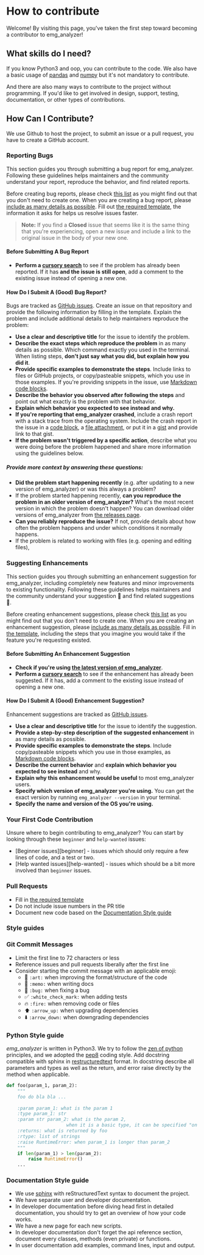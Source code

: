 # How to contribute

Welcome! By visiting this page, 
you've taken the first step toward becoming a contributor to emg_analyzer!

## What skills do I need?

If you know Python3 and oop, you can contribute to the code. 
We also have a basic usage of [pandas](https://pandas.pydata.org/) and 
[numpy](http://www.numpy.org/) but it's not mandatory to contribute.

And there are also many ways to contribute to the project without programming. 
If you'd like to get involved in design, 
support, testing, documentation, or other types of contributions.


## How Can I Contribute?

We use Github to host the project, to submit an issue or a pull request,
you have to create a GitHub account.

### Reporting Bugs

This section guides you through submitting a bug report for emg_analyzer. 
Following these guidelines helps maintainers and the community understand your report, 
reproduce the behavior, and find related reports.

Before creating bug reports, please check [this list](#before-submitting-a-bug-report) 
as you might find out that you don't need to create one.
When you are creating a bug report, please 
[include as many details as possible](#how-do-i-submit-a-good-bug-report). 
Fill out [the required template](.github/ISSUE_TEMPLATE.md), the information it asks for helps us resolve issues faster.

> **Note:**
> If you find a **Closed** issue that seems like it is the same thing that you're experiencing, 
> open a new issue and include a link to the original issue in the body of your new one.

#### Before Submitting A Bug Report

* **Perform a [cursory search](https://github.com/freeh4cker/emg_analyzer/issues?q=is%3Aopen+is%3Aissue+label%3Abug)** to see if the problem has already been reported. 
If it has **and the issue is still open**, add a comment to the existing issue instead of opening a new one.


#### How Do I Submit A (Good) Bug Report?

Bugs are tracked as [GitHub issues](https://guides.github.com/features/issues/). 
Create an issue on that repository and provide the following information by filling in the template.
Explain the problem and include additional details to help maintainers reproduce the problem:

* **Use a clear and descriptive title** for the issue to identify the problem.
* **Describe the exact steps which reproduce the problem** in as many details as possible. 
  Which command exactly you used in the terminal. 
  When listing steps, **don't just say what you did, but explain how you did it**. 
* **Provide specific examples to demonstrate the steps**. 
  Include links to files or GitHub projects, or copy/pasteable snippets, which you use in those examples. 
  If you're providing snippets in the issue, use [Markdown code blocks](https://help.github.com/articles/markdown-basics/#multiple-lines).
* **Describe the behavior you observed after following the steps** and point out what exactly is the problem with that behavior.
* **Explain which behavior you expected to see instead and why.**
* **If you're reporting that emg_analyzer crashed**, 
  include a crash report with a stack trace from the operating system. 
  Include the crash report in the issue in a [code block](https://help.github.com/articles/markdown-basics/#multiple-lines), 
  a [file attachment](https://help.github.com/articles/file-attachments-on-issues-and-pull-requests/), 
  or put it in a [gist](https://gist.github.com/) and provide link to that gist.
* **If the problem wasn't triggered by a specific action**, describe what you were doing before the problem happened 
  and share more information using the guidelines below.

##### Provide more context by answering these questions:

* **Did the problem start happening recently** (e.g. after updating to a new version of emg_analyzer) or was this always a problem?
* If the problem started happening recently, **can you reproduce the problem in an older version of emg_analyzer?** 
  What's the most recent version in which the problem doesn't happen? You can download older versions of emg_analyzer from 
  [the releases page](https://github.com/freeh4cker/emg_analyzer/releases).
* **Can you reliably reproduce the issue?** If not, provide details about how often the problem happens and under which conditions it normally happens.
* If the problem is related to working with files (e.g. opening and editing files), 

### Suggesting Enhancements

This section guides you through submitting an enhancement suggestion for emg_analyzer, 
including completely new features and minor improvements to existing functionality. 
Following these guidelines helps maintainers and the community understand your suggestion :pencil: 
and find related suggestions :mag_right:.

Before creating enhancement suggestions, please check [this list](#before-submitting-an-enhancement-suggestion) 
as you might find out that you don't need to create one. 
When you are creating an enhancement suggestion, please [include as many details as possible](#how-do-i-submit-a-good-enhancement-suggestion). 
Fill in [the template](.github/ISSUE_TEMPLATE.md), including the steps that you imagine you would take if the feature you're requesting existed.

#### Before Submitting An Enhancement Suggestion

* **Check if you're using [the latest version of emg_analyzer](https://github.com/freeh4cker/emg_analyzer/releases)**.
* **Perform a [cursory search](https://github.com/freeh4cker/emg_analyzer/issues?q=is%3Aopen+is%3Aissue+label%3Aenhancement)** 
  to see if the enhancement has already been suggested. 
  If it has, add a comment to the existing issue instead of opening a new one.

#### How Do I Submit A (Good) Enhancement Suggestion?

Enhancement suggestions are tracked as [GitHub issues](https://guides.github.com/features/issues/). 

* **Use a clear and descriptive title** for the issue to identify the suggestion.
* **Provide a step-by-step description of the suggested enhancement** in as many details as possible.
* **Provide specific examples to demonstrate the steps**. 
  Include copy/pasteable snippets which you use in those examples, as [Markdown code blocks](https://help.github.com/articles/markdown-basics/#multiple-lines).
* **Describe the current behavior** and **explain which behavior you expected to see instead** and why.
* **Explain why this enhancement would be useful** to most emg_analyzer users.
* **Specify which version of emg_analyzer you're using.** You can get the exact version by running `emg_analyzer --version` in your terminal.
* **Specify the name and version of the OS you're using.**

### Your First Code Contribution

Unsure where to begin contributing to emg_analyzer? You can start by looking through these `beginner` and `help-wanted` issues:

* [Beginner issues][beginner] - issues which should only require a few lines of code, and a test or two.
* [Help wanted issues][help-wanted] - issues which should be a bit more involved than `beginner` issues.

### Pull Requests

* Fill in [the required template](PULL_REQUEST_TEMPLATE.md)
* Do not include issue numbers in the PR title
* Document new code based on the [Documentation Style guide](#documentation-style-guide)

### Style guides

### Git Commit Messages

* Limit the first line to 72 characters or less
* Reference issues and pull requests liberally after the first line
* Consider starting the commit message with an applicable emoji:
    * :art: `:art:` when improving the format/structure of the code
    * :memo: `:memo:` when writing docs
    * :bug: `:bug:` when fixing a bug
    * :white_check_mark: `:white_check_mark:` when adding tests
    * :fire: `:fire:` when removing code or files
    * :arrow_up: `:arrow_up:` when upgrading dependencies
    * :arrow_down: `:arrow_down:` when downgrading dependencies


### Python Style guide

*emg_analyzer* is written in Python3. 
We try to follow the [zen of python](https://www.python.org/dev/peps/pep-0020/) principles, 
and we adopted the [pep8](https://www.python.org/dev/peps/pep-0008/) coding style.
Add docstring compatible with sphinx in [restructuredtext]() format.
In docstring describe all parameters and types as well as the return, and error raise
 directly by the method when applicable.

```python
def foo(param_1, param_2):
    """
    foo do bla bla ...
    
    :param param_1: what is the param 1
    :type param_1: str
    :param str param_2: what is the param 2, 
                      when it is a basic type, it can be specified "on line"
    :returns: what is returned by foo
    :rtype: list of strings 
    :raise RuntimeError: when param_1 is longer than param_2
    """
    if len(param_1) > len(param_2):
        raise RuntimeError()
    ...
```

### Documentation Style guide

* We use [sphinx](http://www.sphinx-doc.org/en/stable/) with reStructuredText syntax to document the project.
* We have separate user and developer documentation.
* In developer documentation before diving head first in detailed documentation,
  you should try to get an overview of how your code works.
* We have a new page for each new scripts.
* In developer documentation don't forget the api reference section,
  document every classes, methods (even private) or functions.
* In user documentation add examples, command lines, input and output.

